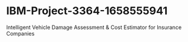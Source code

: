 # IBM-Project-3364-1658555941
Intelligent Vehicle Damage Assessment &amp; Cost Estimator for Insurance Companies
